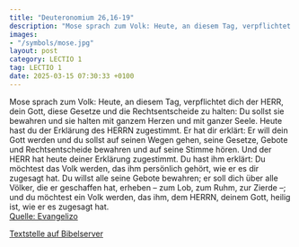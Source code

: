 ```yaml
---
title: "Deuteronomium 26,16-19"
description: "Mose sprach zum Volk: Heute, an diesem Tag, verpflichtet dich der HERR, dein Gott, diese Gesetze und die Rechtsentscheide zu halten: Du sollst sie bewahren und sie halten mit ganzem Herzen und mit ganzer Seele. Heute hast du der Erklärung des HERRN zugestimmt. Er hat dir erklärt:...."
images:
- "/symbols/mose.jpg"
layout: post
category: LECTIO 1
tag: LECTIO 1
date: 2025-03-15 07:30:33 +0100
---
```

Mose sprach zum Volk: Heute, an diesem Tag, verpflichtet dich der HERR, dein Gott, diese Gesetze und die Rechtsentscheide zu halten: Du sollst sie bewahren und sie halten mit ganzem Herzen und mit ganzer Seele.
Heute hast du der Erklärung des HERRN zugestimmt. Er hat dir erklärt: Er will dein Gott werden und du sollst auf seinen Wegen gehen, seine Gesetze, Gebote und Rechtsentscheide bewahren und auf seine Stimme hören.<!--more-->
Und der HERR hat heute deiner Erklärung zugestimmt. Du hast ihm erklärt: Du möchtest das Volk werden, das ihm persönlich gehört, wie er es dir zugesagt hat. Du willst alle seine Gebote bewahren;
er soll dich über alle Völker, die er geschaffen hat, erheben – zum Lob, zum Ruhm, zur Zierde –; und du möchtest ein Volk werden, das ihm, dem HERRN, deinem Gott, heilig ist, wie er es zugesagt hat.<br>
[Quelle: Evangelizo](https://evangeliumtagfuertag.org/DE/gospel)

[Textstelle auf Bibelserver](https://www.bibleserver.com/EU/5.Mose26,16-19)
